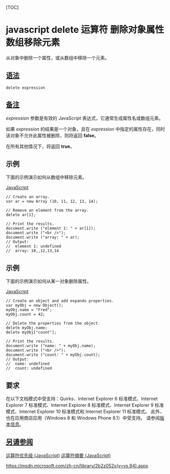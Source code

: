 [TOC]



# javascript delete 运算符 删除对象属性 数组移除元素

从对象中删除一个属性，或从数组中移除一个元素。

## [语法]()

```
delete expression
```

## [备注]()

*expression* 参数是有效的 JavaScript 表达式，它通常生成属性名或数组元素。

如果 *expression* 的结果是一个对象，且在 *expression* 中指定的属性存在，同时该对象不允许此属性被删除，则将返回 **false**。

在所有其他情况下，将返回 **true**。

## 示例

下面的示例演示如何从数组中移除元素。

[JavaScript]()

```
// Create an array.
var ar = new Array (10, 11, 12, 13, 14);

// Remove an element from the array.
delete ar[1];

// Print the results.
document.write ("element 1: " + ar[1]);
document.write ("<br />");
document.write ("array: " + ar);
// Output:
//  element 1: undefined
//  array: 10,,12,13,14
```

## 示例

下面的示例演示如何从某一对象删除属性。

[JavaScript]()

```
// Create an object and add expando properties.
var myObj = new Object();
myObj.name = "Fred";
myObj.count = 42;

// Delete the properties from the object.
delete myObj.name;
delete myObj["count"];

// Print the results.
document.write ("name: " + myObj.name);
document.write ("<br />");
document.write ("count: " + myObj.count);
// Output:
//  name: undefined
//  count: undefined
```

## 要求

在以下文档模式中受支持：Quirks、Internet Explorer 6 标准模式、Internet Explorer 7 标准模式、Internet Explorer 8 标准模式、Internet Explorer 9 标准模式、Internet Explorer 10 标准模式和 Internet Explorer 11 标准模式。 此外，也在应用商店应用（Windows 8 和 Windows Phone 8.1）中受支持。 请参阅[版本信息](https://msdn.microsoft.com/zh-cn/library/s4esdbwz(v=vs.94).aspx)。

## [另请参阅]()

[运算符优先级 (JavaScript)](https://msdn.microsoft.com/zh-cn/library/z3ks45k7(v=vs.94).aspx)
[运算符摘要 (JavaScript)](https://msdn.microsoft.com/zh-cn/library/ms364089(v=vs.94).aspx)



https://msdn.microsoft.com/zh-cn/library/2b2z052x(v=vs.94).aspx
